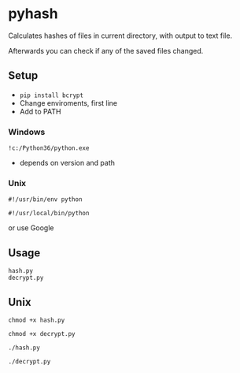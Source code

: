 # pyhash
Calculates hashes of files in current directory, with output to text file.

Afterwards you can check if any of the saved files changed.


## Setup
- `pip install bcrypt`
- Change enviroments, first line
- Add to PATH

### Windows
```!c:/Python36/python.exe```
- depends on version and path

### Unix
```
#!/usr/bin/env python

#!/usr/local/bin/python
```
or use Google

## Usage
```
hash.py
decrypt.py
```
## Unix
```
chmod +x hash.py

chmod +x decrypt.py

./hash.py

./decrypt.py
```
